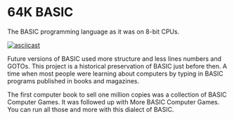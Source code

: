 # 64K BASIC

The BASIC programming language as it was on 8-bit CPUs.

[![asciicast](https://asciinema.org/a/1iKC7OZXMyAVUF2Sqw404wTtn.svg)](https://asciinema.org/a/1iKC7OZXMyAVUF2Sqw404wTtn?speed=2&autoplay=true)

Future versions of BASIC used more structure and less
lines numbers and GOTOs. This project is a historical
preservation of BASIC just before then. A time when most
people were learning about computers by typing in BASIC
programs published in books and magazines.

The first computer book to sell one million copies was a
collection of BASIC Computer Games. It was followed up with
More BASIC Computer Games. You can run all those and more
with this dialect of BASIC.
